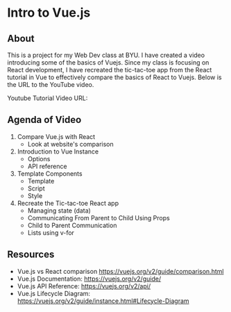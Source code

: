 # Intro to Vue.js

## About
This is a project for my Web Dev class at BYU. I have created a video introducing some of the basics of Vuejs. Since my class is focusing on React development, I have recreated the tic-tac-toe app from the React tutorial in Vue to effectively compare the basics of React to Vuejs. Below is the URL to the YouTube video. 

Youtube Tutorial Video URL:

## Agenda of Video
1. Compare Vue.js with React
    - Look at website's comparison
2. Introduction to Vue Instance
    - Options
    - API reference
3. Template Components
    - Template
    - Script
    - Style
4. Recreate the Tic-tac-toe React app
    - Managing state (data)
    - Communicating From Parent to Child Using Props
    - Child to Parent Communication
    - Lists using v-for

## Resources
- Vue.js vs React comparison https://vuejs.org/v2/guide/comparison.html
- Vue.js Documentation: https://vuejs.org/v2/guide/
- Vue.js API Reference: https://vuejs.org/v2/api/
- Vue.js Lifecycle Diagram: https://vuejs.org/v2/guide/instance.html#Lifecycle-Diagram